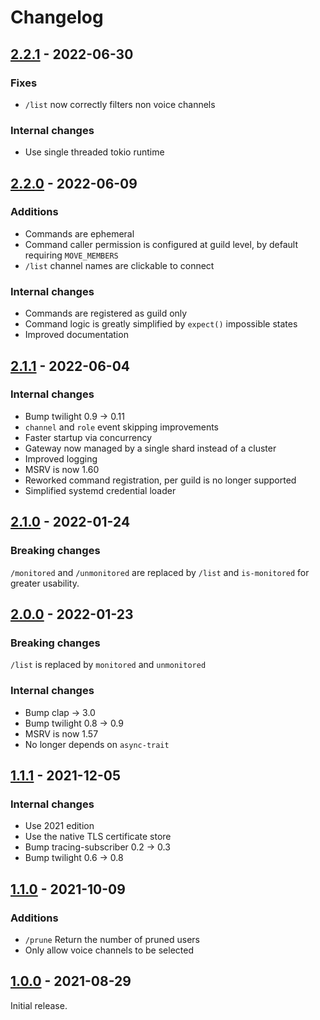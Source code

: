 # Changelog

## [2.2.1] - 2022-06-30

### Fixes

* `/list` now correctly filters non voice channels

### Internal changes

* Use single threaded tokio runtime

## [2.2.0] - 2022-06-09

### Additions

* Commands are ephemeral
* Command caller permission is configured at guild level, by default requiring `MOVE_MEMBERS`
* `/list` channel names are clickable to connect

### Internal changes

* Commands are registered as guild only
* Command logic is greatly simplified by `expect()` impossible states
* Improved documentation

## [2.1.1] - 2022-06-04

### Internal changes

* Bump twilight 0.9 -> 0.11
* `channel` and `role` event skipping improvements
* Faster startup via concurrency
* Gateway now managed by a single shard instead of a cluster
* Improved logging
* MSRV is now 1.60
* Reworked command registration, per guild is no longer supported
* Simplified systemd credential loader

## [2.1.0] - 2022-01-24

### Breaking changes

`/monitored` and `/unmonitored` are replaced by `/list` and `is-monitored` for greater usability.

## [2.0.0] - 2022-01-23

### Breaking changes

`/list` is replaced by `monitored` and `unmonitored`

### Internal changes

* Bump clap -> 3.0
* Bump twilight 0.8 -> 0.9
* MSRV is now 1.57
* No longer depends on `async-trait`

## [1.1.1] - 2021-12-05

### Internal changes

* Use 2021 edition
* Use the native TLS certificate store
* Bump tracing-subscriber 0.2 -> 0.3
* Bump twilight 0.6 -> 0.8

## [1.1.0] - 2021-10-09

### Additions

* `/prune` Return the number of pruned users
* Only allow voice channels to be selected

## [1.0.0] - 2021-08-29

Initial release.

[2.2.1]: https://github.com/vilgotf/voice-pruner/releases/tag/2.2.1
[2.2.0]: https://github.com/vilgotf/voice-pruner/releases/tag/2.2.0
[2.1.1]: https://github.com/vilgotf/voice-pruner/releases/tag/2.1.1
[2.1.0]: https://github.com/vilgotf/voice-pruner/releases/tag/2.1.0
[2.0.0]: https://github.com/vilgotf/voice-pruner/releases/tag/2.0.0
[1.1.1]: https://github.com/vilgotf/voice-pruner/releases/tag/1.1.1
[1.1.0]: https://github.com/vilgotf/voice-pruner/releases/tag/1.1.0
[1.0.0]: https://github.com/vilgotf/voice-pruner/releases/tag/1.0.0
